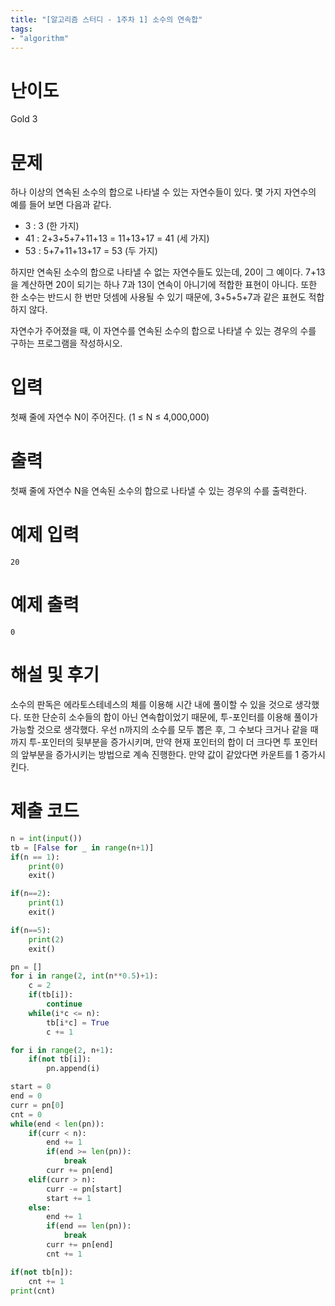 ```yaml
---
title: "[알고리즘 스터디 - 1주차 1] 소수의 연속합"
tags:
- "algorithm"
---
```


# 난이도
Gold 3

# 문제
하나 이상의 연속된 소수의 합으로 나타낼 수 있는 자연수들이 있다. 몇 가지 자연수의 예를 들어 보면 다음과 같다.

* 3 : 3 (한 가지)
* 41 : 2+3+5+7+11+13 = 11+13+17 = 41 (세 가지)
* 53 : 5+7+11+13+17 = 53 (두 가지)

하지만 연속된 소수의 합으로 나타낼 수 없는 자연수들도 있는데, 20이 그 예이다. 7+13을 계산하면 20이 되기는 하나 7과 13이 연속이 아니기에 적합한 표현이 아니다. 또한 한 소수는 반드시 한 번만 덧셈에 사용될 수 있기 때문에, 3+5+5+7과 같은 표현도 적합하지 않다.

자연수가 주어졌을 때, 이 자연수를 연속된 소수의 합으로 나타낼 수 있는 경우의 수를 구하는 프로그램을 작성하시오.

# 입력
첫째 줄에 자연수 N이 주어진다. (1 ≤ N ≤ 4,000,000)

# 출력
첫째 줄에 자연수 N을 연속된 소수의 합으로 나타낼 수 있는 경우의 수를 출력한다.

# 예제 입력
```
20
```

# 예제 출력
```
0
```
# 해설 및 후기
소수의 판독은 에라토스테네스의 체를 이용해 시간 내에 풀이할 수 있을 것으로 생각했다. 또한 단순히 소수들의 합이 아닌 연속합이었기 때문에, 투-포인터를 이용해 풀이가 가능할 것으로 생각했다. 우선 n까지의 소수를 모두 뽑은 후, 그 수보다 크거나 같을 때까지 투-포인터의 뒷부분을 증가시키며, 만약 현재 포인터의 합이 더 크다면 투 포인터의 앞부분을 증가시키는 방법으로 계속 진행한다. 만약 값이 같았다면 카운트를 1 증가시킨다.

# 제출 코드
```py
n = int(input())
tb = [False for _ in range(n+1)]
if(n == 1):
    print(0)
    exit()

if(n==2):
    print(1)
    exit()

if(n==5):
    print(2)
    exit()

pn = []
for i in range(2, int(n**0.5)+1):
    c = 2
    if(tb[i]):
        continue
    while(i*c <= n):
        tb[i*c] = True
        c += 1

for i in range(2, n+1):
    if(not tb[i]):
        pn.append(i)

start = 0
end = 0
curr = pn[0]
cnt = 0
while(end < len(pn)):
    if(curr < n):
        end += 1
        if(end >= len(pn)):
            break
        curr += pn[end]
    elif(curr > n):
        curr -= pn[start]
        start += 1
    else:
        end += 1
        if(end == len(pn)):
            break
        curr += pn[end]
        cnt += 1

if(not tb[n]):
    cnt += 1
print(cnt)
```
